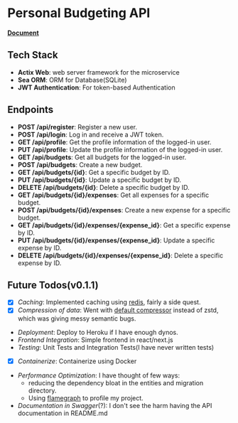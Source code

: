 # Personal Budgeting API

**[Document](https://zokhcat.notion.site/Personal-Budget-API-pbudget-cc8a5ce63fe34685b5be0551231c87a8)**

## Tech Stack

- **Actix Web**: web server framework for the microservice
- **Sea ORM**: ORM for Database(SQLite)
- **JWT Authentication**: For token-based Authentication

## Endpoints

- **POST /api/register**: Register a new user.
- **POST /api/login**: Log in and receive a JWT token.
- **GET /api/profile**: Get the profile information of the logged-in user.
- **PUT /api/profile**: Update the profile information of the logged-in user.
- **GET /api/budgets**: Get all budgets for the logged-in user.
- **POST /api/budgets**: Create a new budget.
- **GET /api/budgets/{id}**: Get a specific budget by ID.
- **PUT /api/budgets/{id}**: Update a specific budget by ID.
- **DELETE /api/budgets/{id}**: Delete a specific budget by ID.
- **GET /api/budgets/{id}/expenses**: Get all expenses for a specific budget.
- **POST /api/budgets/{id}/expenses**: Create a new expense for a specific budget.
- **GET /api/budgets/{id}/expenses/{expense_id}**: Get a specific expense by ID.
- **PUT /api/budgets/{id}/expenses/{expense_id}**: Update a specific expense by ID.
- **DELETE /api/budgets/{id}/expenses/{expense_id}**: Delete a specific expense by ID.

## Future Todos(v0.1.1)

- [x] _Caching_: Implemented caching using [redis](https://redis.io/), fairly a side quest.
- [x] _Compression of data_: Went with [default compressor](https://actix.rs/docs/response/#content-encoding) instead of zstd, which was giving messy semantic bugs.
- _Deployment_: Deploy to Heroku if I have enough dynos.
- _Frontend Integration_: Simple frontend in react/next.js
- _Testing_: Unit Tests and Integration Tests(I have never written tests)
- [x] _Containerize_: Containerize using Docker
- _Performance Optimization_: I have thought of few ways:
  - reducing the dependency bloat in the entities and migration directory.
  - Using [flamegraph](https://crates.io/crates/flamegraph) to profile my project.
- _Documentation in Swagger_(?): I don't see the harm having the API documentation in README.md
